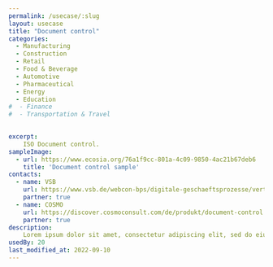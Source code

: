 ```yaml
---
permalink: /usecase/:slug
layout: usecase
title: "Document control"
categories: 
  - Manufacturing
  - Construction
  - Retail
  - Food & Beverage
  - Automotive
  - Pharmaceutical
  - Energy
  - Education
#  - Finance
#  - Transportation & Travel
 

excerpt: 
    ISO Document control.
sampleImage: 
  - url: https://www.ecosia.org/76a1f9cc-801a-4c09-9850-4ac21b67deb6 
    title: 'Document control sample'
contacts: 
  - name: VSB
    url: https://www.vsb.de/webcon-bps/digitale-geschaeftsprozesse/vertragsverwaltung.html
    partner: true    
  - name: COSMO
    url: https://discover.cosmoconsult.com/de/produkt/document-control
    partner: true
description:
    Lorem ipsum dolor sit amet, consectetur adipiscing elit, sed do eiusmod tempor incididunt ut labore et dolore magna aliqua. Ut enim ad minim veniam, quis nostrud exercitation ullamco laboris nisi ut aliquip ex ea commodo consequat. Duis aute irure dolor in reprehenderit in voluptate velit esse cillum dolore eu fugiat nulla pariatur. Excepteur sint occaecat cupidatat non proident, sunt in culpa qui officia deserunt mollit anim id est laborum.
usedBy: 20
last_modified_at: 2022-09-10
---
```



